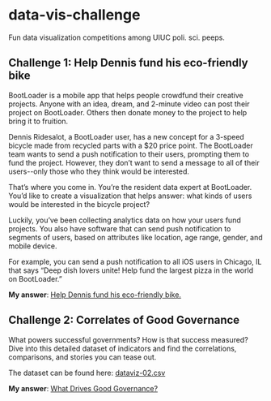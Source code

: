 # data-vis-challenge
Fun data visualization competitions among UIUC poli. sci. peeps.

## Challenge 1: Help Dennis fund his eco-friendly bike

BootLoader is a mobile app that helps people crowdfund their creative projects. Anyone with an idea, dream, and 2-minute video can post their project on BootLoader. Others then donate money to the project to help bring it to fruition.

Dennis Ridesalot, a BootLoader user, has a new concept for a 3-speed bicycle made from recycled parts with a $20 price point. The BootLoader team wants to send a push notification to their users, prompting them to fund the project. However, they don’t want to send a message to all of their users--only those who they think would be interested.

That’s where you come in. You’re the resident data expert at BootLoader. You’d like to create a visualization that helps answer: what kinds of users would be interested in the bicycle project?

Luckily, you’ve been collecting analytics data on how your users fund projects. You also have software that can send push notification to segments of users, based on attributes like location, age range, gender, and mobile device.

For example, you can send a push notification to all iOS users in Chicago, IL that says “Deep dish lovers unite! Help fund the largest pizza in the world on BootLoader.”

**My answer**: [Help Dennis fund his eco-friendly bike.](https://rpubs.com/milesdwilliams15/592213)

## Challenge 2: Correlates of Good Governance

What powers successful governments? How is that success measured? Dive into this detailed dataset of indicators and find the correlations, comparisons, and stories you can tease out. 

The dataset can be found here: [dataviz-02.csv](https://github.com/milesdwilliams15/data-vis-challenge/blob/master/dataviz-02.csv)

**My answer**: [What Drives Good Governance?](https://rpubs.com/milesdwilliams15/595354)

